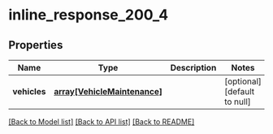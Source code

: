 # inline_response_200_4

## Properties
Name | Type | Description | Notes
------------ | ------------- | ------------- | -------------
**vehicles** | [**array[VehicleMaintenance]**](VehicleMaintenance.md) |  | [optional] [default to null]

[[Back to Model list]](../README.md#documentation-for-models) [[Back to API list]](../README.md#documentation-for-api-endpoints) [[Back to README]](../README.md)


